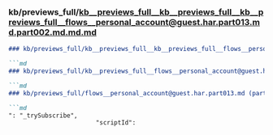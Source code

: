 ### kb/previews_full/kb__previews_full__kb__previews_full__kb__previews_full__flows__personal_account@guest.har.part013.md.part002.md.md.md

```md
### kb/previews_full/kb__previews_full__kb__previews_full__flows__personal_account@guest.har.part013.md.part002.md.md

```md
### kb/previews_full/kb__previews_full__flows__personal_account@guest.har.part013.md.part002.md

```md
### kb/previews_full/flows__personal_account@guest.har.part013.md (part 002)

```md
": "_trySubscribe",
                        "scriptId": 
```

```

```

```

```
